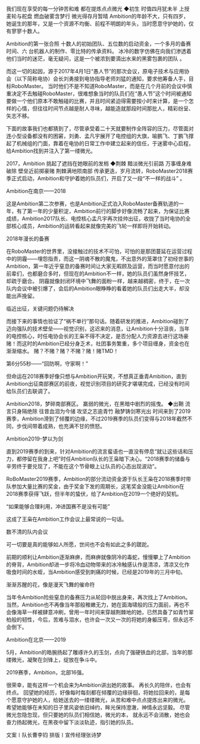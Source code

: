 我们现在享受的每一分钟苦和难
都在提炼点点微光
◆初生 
时值四月犹未半
上授麦轮与舵盘
燃血破雾含梦行
微光得存月暂晴
Ambition的年龄不大，只有四岁，她诞生的那年，又是一个资源不均衡、前程不明朗的年头，当时愿意守护她的，仅有寥寥十数人。 

Ambition的第一张合照
十数人的初始团队、五位数的启动资金，一个多月的备赛时间、六 台机器人的制作、零比特的传承资料。 冰冷的数字仿佛在向我们渗透着他们当时的迷茫，毫无疑问，这是一个被浓到要滴出水来的黑雾包裹的团队 。

而这一切的起因，源于2017年4月1日“愚人节”的那次会议，原电子技术与应用协会（以下简称电协）会长刘勇接到电协指导老师刘猛的通知，要求他筹备人手，目标RoboMaster。 当时他们不是不知道RoboMaster，而是在几个月前的会议中慎重决定不去触碰RoboMaster，很难想象当时的队员们在“愚人节”这个时间被通知要做一个他们原本不敢触碰的比赛，并且时间紧迫得需要按小时来计算，是一个怎样的心情，但往往时间节点越是耐人寻味，越能造就那段时间那批人，精彩纷呈、矢志不移。

下面的故事我们也都猜到了，尽管承受着二十天就要制作全阵容的压力，尽管面对连小型设备都没有的困窘，刘勇、孟凡宇展开了电控组的大旗，喻鹏飞、丁鹏飞撑起了机械组的门面，靠着在电协的日常工作中建立起来的信任，于迷雾中心启程，给Ambition找到并注入了第一缕微光。

2017，Ambition
挑起了遮挡在她眼前的发梢 
◆荆棘 
黯淡微光引前路
万事缠身难破除
壁垒近前掷豪赌
荆棘满地陨南部
传承更迭，岁月流转，RoboMaster2018赛季正式启动，Ambition和守护着她的队员们，开启了又一段“不一样的战斗” 。


Ambition在南京——2018

这是Ambition第二次参赛，也是Ambition正式泊入RoboMaster备赛轨道的一年，有了第一年的少量积淀，Ambition前行的脚步好像流畅了起来，为保证比赛成绩，Ambition2017队长、电控核心孟凡宇再次挂帅出征，收拢了当时电协的全部核心成员，Ambition的运转看起来就像完美的飞轮一样即将开始转动。



2018年漫长的备赛

在RoboMaster的世界里，没接触过的技术不可怕，可怕的是那团蔓延在运营过程中的阴霾——埋怨指责，而这一阴魂不散的魔鬼，不出意外的笼罩住了初经世事的Ambition，第一年近乎窒息的备赛时间让大家无暇顾及运营，而当时愿意付出的前辈们，也都磨合多时，但现在的Ambition不一样，她的队员们虽然身怀技艺，却疏于磨合。 阴霾就像封闭环境中飞舞的面粉一样，越来越稠密，终于，在一次队内会议中被引爆了，会后的Ambition眼睁睁的看着她的队员们出走大半，却没能出声挽留。



临近出征，关键问题仍待解决

而接下来的事情也验证了“祸不单行”那句话。随着研发的推进，Ambition碰到了迈向强队的技术壁垒——视觉识别，这迟来的消息，让Ambition十分沮丧，当年的电控核心，时任电协会长的王枭不得不决定，是否分配人力资源去进行这场豪赌！而这时的Ambition已经分身乏术，社团事务繁重，多个项目缠身，资金也在渐渐缩水。
赌？不赌？赌？不赌？赌！赌TMD！



第6分55秒——“回防啊，守家啊！”

但命运在2018赛季好像只想与Ambition开玩笑，不想真正垂青Ambition，直到Ambition出征南部赛区的前夜，视觉识别项目的研究才堪堪完成，已经没有时间给队员们去联调了。

Ambition2018，梦碎南部赛区。
羸弱的微光，在黑暗中剧烈的摇曳。 
◆出鞘 
流言只身隔绝除
往昔血泪为今储
攻坚之志逾青竹
融梦铸剑寒光出
时间来到了2019赛季，Ambition滑到了倾覆的边缘，不过2019赛季的队员们变得与2018年截然不同，步伐间带着成熟，也充满不甘的愤怒。 



Ambition2019-梦以为剑

直到2019赛季的到来，针对Ambition的流言蜚语也一直没有停息“就让这些话和压力，都停留在我身上吧”时任Ambition队长的王枭暗下决心。“2018赛季的储备与辛劳终于要兑现了，不能在这个节骨眼上让队员的心态出现波动”。

RoBoMaster2019赛季，Ambition的部分流动资金源于队长王枭在2018赛季时带队参加大量比赛的奖金，由于奖金下发的周期长，这笔奖金没能让Ambition在2018赛季获得飞跃，但半年的蛰伏，给了Ambition在2019一个绝好的契机。

“如果能够合理利用，冲进国赛不是没有可能”

这成了王枭在Ambition工作会议上最常说的一句话。 

数不清的队内会议

可一切要是真的能够如人所愿，世间也不会有如此之多的蹉跎。

前期的顺利让Ambition逐渐麻痹，而麻痹就像阴冷的毒蛇，慢慢攀上了Ambition的脊背，Ambition却进一步将冷血动物带来的冰冷触感认作是清凉，清凉又化作吸食时间的水蛭，当Ambition感受到刺痛的时候，已经是2019年的三月中旬。 


渐渐苏醒的花，像是漫天飞舞的催命符

当年令Ambition险些窒息的备赛压力从轮回中脱出身来，再次找上了Ambition。当然，Ambition也不再像当年那般稚嫩无力，她在面海啸般的压力面前，再也不会像海草一样被肆意冲刷，曾用一年时间来穿越荆棘地的她，已然具备了如青竹翠柏般的韧性，今后，苦难与泪水，也许会一次又一次的将她的身躯压弯，但永远不会倒下。

Ambition在北京——2019

5月，Ambition的皓腕扬起了雕琢许久的玉剑，点向了强硬铁血的北部，当年的那缕微光，凝聚在剑锋上，绽放在争斗中。

2019赛季，Ambition，北部16强。

很荣幸，能有这样一个机会来为Ambition讲出她的故事。 再长久的陪伴，也会有终点。 回望她的经历，好像每时每刻都在倾覆的边缘徘徊，将她拉回来的，是每个愿意守护她的人，给她送去的一缕缕微光，从苦和难中点点提炼出来的微光。 希望她能够在未知的日子里风姿依旧绰约，眸光保持澄澈，神情永远坚毅。 尽管微光忽隐忽现，但只要她的队员们相信她，微光的本， 就永远不会消散，她也会奋力扬起微光，在黑夜中留下淡淡轨迹，指引她的队员。 

文案〡队长曹李钧
排版〡宣传经理张诗梦